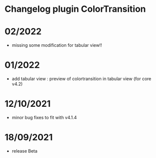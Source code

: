 # Changelog plugin ColorTransition

# 02/2022
 - missing some modification for tabular view!!
# 01/2022
 - add tabular view : preview of colortransition in tabular view (for core v4.2)

# 12/10/2021
 - minor bug fixes to fit with v4.1.4
# 18/09/2021

- release Beta